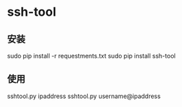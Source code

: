 # ssh-tool

## 安装
sudo pip install -r requestments.txt
sudo pip install ssh-tool

## 使用
sshtool.py ipaddress
sshtool.py username@ipaddress
